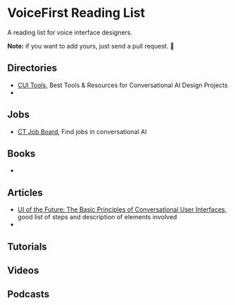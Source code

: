 # VoiceFirst Reading List
A reading list for voice interface designers.

**Note:** if you want to add yours, just send a pull request. 👋

## Directories
- [CUI Tools](https://cui.tools), Best Tools & Resources for Conversational AI Design Projects
- 

## Jobs
- [CT Job Board](https://cui.tools/job-board/), Find jobs in conversational AI

## Books
- 

## Articles
- [UI of the Future: The Basic Principles of Conversational User Interfaces](https://www.shopify.com/partners/blog/conversational-user-interfaces), good list of steps and description of elements involved
- 

## Tutorials

## Videos

## Podcasts
